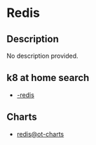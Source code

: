 # <App> Redis

## Description

No description provided.

## k8 at home search

- [<app>-redis](https://nanne.dev/k8s-at-home-search/#/<app>-redis)

## Charts

- [redis@ot-charts](https://ot-container-kit.github.io/helm-charts/)
